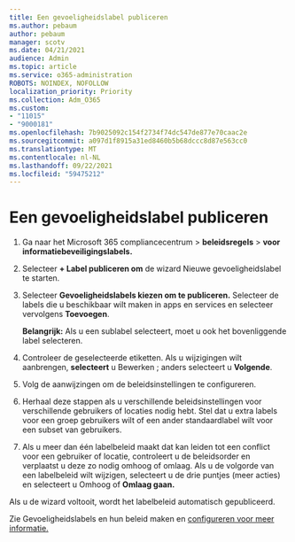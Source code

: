 ```yaml
---
title: Een gevoeligheidslabel publiceren
ms.author: pebaum
author: pebaum
manager: scotv
ms.date: 04/21/2021
audience: Admin
ms.topic: article
ms.service: o365-administration
ROBOTS: NOINDEX, NOFOLLOW
localization_priority: Priority
ms.collection: Adm_O365
ms.custom:
- "11015"
- "9000181"
ms.openlocfilehash: 7b9025092c154f2734f74dc547de877e70caac2e
ms.sourcegitcommit: a097d1f8915a31ed8460b5b68dccc8d87e563cc0
ms.translationtype: MT
ms.contentlocale: nl-NL
ms.lasthandoff: 09/22/2021
ms.locfileid: "59475212"
---
```

# <a name="how-to-publish-a-sensitivity-label"></a>Een gevoeligheidslabel publiceren

1. Ga naar het Microsoft 365 compliancecentrum > **beleidsregels**  >  **voor informatiebeveiligingslabels.**

1. Selecteer **+ Label publiceren om** de wizard Nieuwe gevoeligheidslabel te starten.

1. Selecteer **Gevoeligheidslabels kiezen om te publiceren.** Selecteer de labels die u beschikbaar wilt maken in apps en services en selecteer vervolgens **Toevoegen**.

    **Belangrijk:** Als u een sublabel selecteert, moet u ook het bovenliggende label selecteren.

1. Controleer de geselecteerde etiketten. Als u wijzigingen wilt aanbrengen, **selecteert** u Bewerken ; anders selecteert u **Volgende**.

1. Volg de aanwijzingen om de beleidsinstellingen te configureren.

1. Herhaal deze stappen als u verschillende beleidsinstellingen voor verschillende gebruikers of locaties nodig hebt. Stel dat u extra labels voor een groep gebruikers wilt of een ander standaardlabel wilt voor een subset van gebruikers.

1. Als u meer dan één labelbeleid maakt dat kan leiden tot een conflict voor een gebruiker of locatie, controleert u de beleidsorder en verplaatst u deze zo nodig omhoog of omlaag. Als u de volgorde van een labelbeleid wilt wijzigen, selecteert u de drie puntjes (meer acties) en selecteert u Omhoog of **Omlaag gaan.** 

Als u de wizard voltooit, wordt het labelbeleid automatisch gepubliceerd.

Zie Gevoeligheidslabels en hun beleid maken en [configureren voor meer informatie.](https://docs.microsoft.com/microsoft-365/compliance/create-sensitivity-labels)